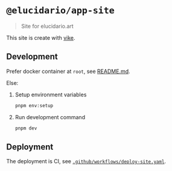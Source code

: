 # `@elucidario/app-site`

> Site for elucidario.art

This site is create with [vike](https://vike.dev).

## Development

Prefer docker container at `root`, see [README.md](../../README.md).

Else:

1. Setup environment variables

    ```bash
    pnpm env:setup
    ```

2. Run development command

    ```bash
    pnpm dev
    ```

## Deployment

The deployment is CI, see [`.github/workflows/deploy-site.yaml`](../../.github/workflows/deploy-site.yaml).
